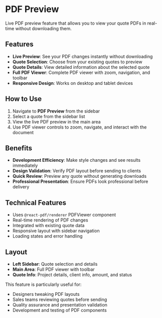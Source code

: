 # PDF Preview

Live PDF preview feature that allows you to view your quote PDFs in real-time without downloading them.

## Features

- **Live Preview**: See your PDF changes instantly without downloading
- **Quote Selection**: Choose from your existing quotes to preview
- **Quote Details**: View detailed information about the selected quote
- **Full PDF Viewer**: Complete PDF viewer with zoom, navigation, and toolbar
- **Responsive Design**: Works on desktop and tablet devices

## How to Use

1. Navigate to **PDF Preview** from the sidebar
2. Select a quote from the sidebar list
3. View the live PDF preview in the main area
4. Use PDF viewer controls to zoom, navigate, and interact with the document

## Benefits

- **Development Efficiency**: Make style changes and see results immediately
- **Design Validation**: Verify PDF layout before sending to clients
- **Quick Review**: Preview any quote without generating downloads
- **Professional Presentation**: Ensure PDFs look professional before delivery

## Technical Features

- Uses `@react-pdf/renderer` PDFViewer component
- Real-time rendering of PDF changes
- Integrated with existing quote data
- Responsive layout with sidebar navigation
- Loading states and error handling

## Layout

- **Left Sidebar**: Quote selection and details
- **Main Area**: Full PDF viewer with toolbar
- **Quote Info**: Project details, client info, amount, and status

This feature is particularly useful for:

- Designers tweaking PDF layouts
- Sales teams reviewing quotes before sending
- Quality assurance and presentation validation
- Development and testing of PDF components
